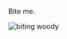 Bite me.

![biting woody](https://i2.wp.com/us-east-1.linodeobjects.com/gunaxin/2013/02/turtle-biting-finger.jpg?fit=560%2C280&ssl=1)
